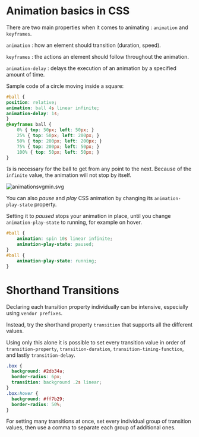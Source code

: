 # Animation basics in CSS


There are two main properties when it comes to animating : `animation` and `keyframes`.

`animation` : how an element should transition (duration, speed).

`keyframes` : the actions an element should follow throughout the animation.

`animation-delay`  : delays the execution of an animation by a specified amount of time.

Sample code of a circle moving inside a square:  

```css
#ball {
position: relative;
animation: ball 4s linear infinite;
animation-delay: 1s;
}
@keyframes ball {
    0% { top: 50px; left: 50px; }
    25% { top: 50px; left: 200px; }
    50% { top: 200px; left: 200px; }
    75% { top: 200px; left: 50px; }
    100% { top: 50px; left: 50px; }
}
```

*1s* is necessary for the ball to get from any point to the next. Because of the `infinite` value, the animation will not stop by itself.

![animationsvgmin.svg](https://img.enkipro.com/f3391cbe5ba0db6aab629bfd8a191e7a.png)

You can also *pause* and *play* CSS animation by changing its `animation-play-state` property.

Setting it to *paused* stops your animation in place, until you change `animation-play-state` to running, for example on hover.

```css
#ball {
    animation: spin 10s linear infinite;
    animation-play-state: paused;
}
#ball {
    animation-play-state: running;
}
```


# Shorthand Transitions


Declaring each transition property individually can be intensive, especially using `vendor prefixes`.

Instead, try the shorthand property `transition` that supports all the different values.

Using only this alone it is possible to set every transition value in order of `transition-property`, `transition-duration`, `transition-timing-function`, and lastly `transition-delay`.

```css
.box {
  background: #2db34a;
  border-radius: 6px;
  transition: background .2s linear;
}
.box:hover {
  background: #ff7b29;
  border-radius: 50%;
}
```

For setting many transitions at once, set every individual group of transition values, then use a comma to separate each group of additional ones.
